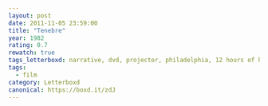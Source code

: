 ```yaml
---
layout: post 
date: 2011-11-05 23:59:00
title: "Tenebre"
year: 1982
rating: 0.7
rewatch: true
tags_letterboxd: narrative, dvd, projector, philadelphia, 12 hours of horror, Leah
tags:
  - film
category: Letterboxd
canonical: https://boxd.it/zdJ
---
```

